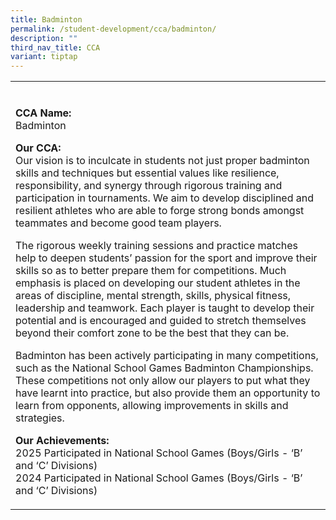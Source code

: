 ```yaml
---
title: Badminton
permalink: /student-development/cca/badminton/
description: ""
third_nav_title: CCA
variant: tiptap
---
```

<table style="minWidth: 25px">
<colgroup>
<col>
</colgroup>
<tbody>
<tr>
<td rowspan="1" colspan="1">
<p></p>
</td>
</tr>
<tr>
<td rowspan="1" colspan="1">
<p><strong>CCA Name: <br></strong>Badminton</p>
<p><strong>Our CCA:<br></strong>Our vision is to inculcate in students not
just proper badminton skills and techniques but essential values like resilience,
responsibility, and synergy through rigorous training and participation
in tournaments. We aim to develop disciplined and resilient athletes who
are able to forge strong bonds amongst teammates and become good team players.&nbsp;</p>
<p>The rigorous weekly training sessions and practice matches help to deepen
students’ passion for the sport and improve their skills so as to better
prepare them for competitions. Much emphasis is placed on developing our
student athletes in the areas of discipline, mental strength, skills, physical
fitness, leadership and teamwork. Each player is taught to develop their
potential and is encouraged and guided to stretch themselves beyond their
comfort zone to be the best that they can be.&nbsp;</p>
<p>Badminton has been actively participating in many competitions, such as
the National School Games Badminton Championships. These competitions not
only allow our players to put what they have learnt into practice, but
also provide them an opportunity to learn from opponents, allowing improvements
in skills and strategies.</p>
<p><strong>Our Achievements:<br></strong>2025 Participated in National School
Games (Boys/Girls - ‘B’ and ‘C’ Divisions)
<br>2024 Participated in National School Games (Boys/Girls - ‘B’ and ‘C’ Divisions)</p>
</td>
</tr>
</tbody>
</table>
<p></p>